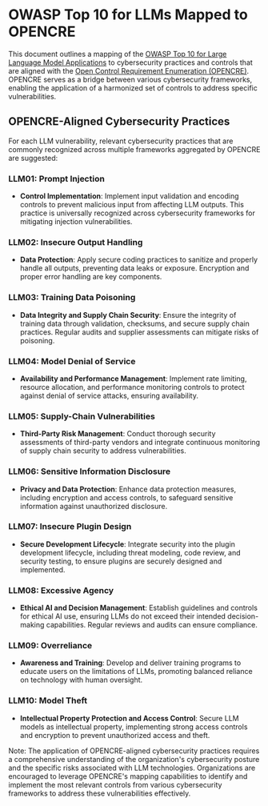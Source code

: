 # OWASP Top 10 for LLMs Mapped to OPENCRE

This document outlines a mapping of the [OWASP Top 10 for Large Language Model Applications](https://owasp.org/www-project-top-10-for-large-language-model-applications/#) to cybersecurity practices and controls that are aligned with the [Open Control Requirement Enumeration (OPENCRE)](https://www.opencre.org/). OPENCRE serves as a bridge between various cybersecurity frameworks, enabling the application of a harmonized set of controls to address specific vulnerabilities.

## OPENCRE-Aligned Cybersecurity Practices

For each LLM vulnerability, relevant cybersecurity practices that are commonly recognized across multiple frameworks aggregated by OPENCRE are suggested:

### LLM01: Prompt Injection

- **Control Implementation**: Implement input validation and encoding controls to prevent malicious input from affecting LLM outputs. This practice is universally recognized across cybersecurity frameworks for mitigating injection vulnerabilities.

### LLM02: Insecure Output Handling

- **Data Protection**: Apply secure coding practices to sanitize and properly handle all outputs, preventing data leaks or exposure. Encryption and proper error handling are key components.

### LLM03: Training Data Poisoning

- **Data Integrity and Supply Chain Security**: Ensure the integrity of training data through validation, checksums, and secure supply chain practices. Regular audits and supplier assessments can mitigate risks of poisoning.

### LLM04: Model Denial of Service

- **Availability and Performance Management**: Implement rate limiting, resource allocation, and performance monitoring controls to protect against denial of service attacks, ensuring availability.

### LLM05: Supply-Chain Vulnerabilities

- **Third-Party Risk Management**: Conduct thorough security assessments of third-party vendors and integrate continuous monitoring of supply chain security to address vulnerabilities.

### LLM06: Sensitive Information Disclosure

- **Privacy and Data Protection**: Enhance data protection measures, including encryption and access controls, to safeguard sensitive information against unauthorized disclosure.

### LLM07: Insecure Plugin Design

- **Secure Development Lifecycle**: Integrate security into the plugin development lifecycle, including threat modeling, code review, and security testing, to ensure plugins are securely designed and implemented.

### LLM08: Excessive Agency

- **Ethical AI and Decision Management**: Establish guidelines and controls for ethical AI use, ensuring LLMs do not exceed their intended decision-making capabilities. Regular reviews and audits can ensure compliance.

### LLM09: Overreliance

- **Awareness and Training**: Develop and deliver training programs to educate users on the limitations of LLMs, promoting balanced reliance on technology with human oversight.

### LLM10: Model Theft

- **Intellectual Property Protection and Access Control**: Secure LLM models as intellectual property, implementing strong access controls and encryption to prevent unauthorized access and theft.

Note: The application of OPENCRE-aligned cybersecurity practices requires a comprehensive understanding of the organization's cybersecurity posture and the specific risks associated with LLM technologies. Organizations are encouraged to leverage OPENCRE's mapping capabilities to identify and implement the most relevant controls from various cybersecurity frameworks to address these vulnerabilities effectively.
